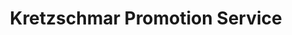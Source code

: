---
title: "Kretzschmar Promotion Service"
url: /berlin/kretzschmar-promotion-service/
shop: Allgemein
---